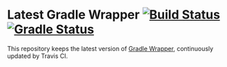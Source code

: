 # Latest Gradle Wrapper [![Build Status](https://travis-ci.org/int128/latest-gradle-wrapper.svg?branch=master)](https://travis-ci.org/int128/latest-gradle-wrapper) [![Gradle Status](https://gradleupdate.appspot.com/int128/latest-gradle-wrapper/status.svg?branch=master)](https://gradleupdate.appspot.com/int128/latest-gradle-wrapper/status)

This repository keeps the latest version of [Gradle Wrapper](https://docs.gradle.org/current/userguide/gradle_wrapper.html), continuously updated by Travis CI.
